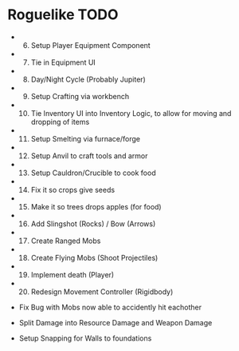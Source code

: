 # Roguelike TODO

[//]: # (- Fix AI Pathfinding not functioning.)
[//]: # (- Tie in Loot Tables)
[//]: # (- Setup Mobs Targeting Builds as well)
[//]: # (- 1. Tie in stats to inventory stats display)
[//]: # (- 2. Setup Chat Feed for picking up powerups ex: Loganphx picked up Extra Jump)
[//]: # (- 3. Setup INCREASE_HEALTH, INCREASE_STAMINA, SLOW_HUNGER, and EXTRA_MELEE_DAMAGE Powerups)
[//]: # (- 4. Setup Health Regen + Shield Regen &#40;Player&#41;)
[//]: # (- 5. Health Bar for Entities )
- 6. Setup Player Equipment Component
- 7. Tie in Equipment UI
- 8. Day/Night Cycle (Probably Jupiter)
- 9. Setup Crafting via workbench
- 10. Tie Inventory UI into Inventory Logic, to allow for moving and dropping of items
- 11. Setup Smelting via furnace/forge
- 12. Setup Anvil to craft tools and armor
- 13. Setup Cauldron/Crucible to cook food
- 14. Fix it so crops give seeds
- 15. Make it so trees drops apples (for food)
- 16. Add Slingshot (Rocks) / Bow (Arrows)
- 17. Create Ranged Mobs
- 18. Create Flying Mobs (Shoot Projectiles)
- 19. Implement death (Player)
- 20. Redesign Movement Controller (Rigidbody)

- Fix Bug with Mobs now able to accidently hit eachother
- Split Damage into Resource Damage and Weapon Damage
- Setup Snapping for Walls to foundations